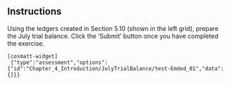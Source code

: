 ## Instructions

Using the ledgers created in Section 5.10 (shown in the left grid), prepare the July trial balance. Click the ‘Submit’ button once you have completed the exercise.

```
[cosmatt-widget]
 {"type":"assessment","options":{"id":"Chapter_4_Introduction/JulyTrialBalance/test-Emded_01","data":{}}} 
```

